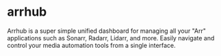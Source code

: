 # arrhub
Arrhub is a super simple unified dashboard for managing all your "Arr" applications such as Sonarr, Radarr, Lidarr, and more. Easily navigate and control your media automation tools from a single interface.
